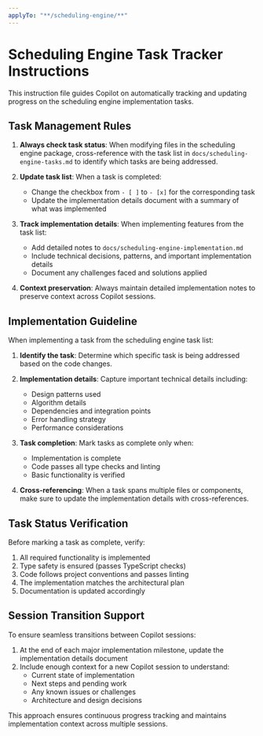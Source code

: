 ```yaml
---
applyTo: "**/scheduling-engine/**"
---
```


# Scheduling Engine Task Tracker Instructions

This instruction file guides Copilot on automatically tracking and updating progress on the scheduling engine implementation tasks.

## Task Management Rules

1. **Always check task status**: When modifying files in the scheduling engine package, cross-reference with the task list in `docs/scheduling-engine-tasks.md` to identify which tasks are being addressed.

2. **Update task list**: When a task is completed:
   - Change the checkbox from `- [ ]` to `- [x]` for the corresponding task
   - Update the implementation details document with a summary of what was implemented

3. **Track implementation details**: When implementing features from the task list:
   - Add detailed notes to `docs/scheduling-engine-implementation.md`
   - Include technical decisions, patterns, and important implementation details
   - Document any challenges faced and solutions applied

4. **Context preservation**: Always maintain detailed implementation notes to preserve context across Copilot sessions.

## Implementation Guideline

When implementing a task from the scheduling engine task list:

1. **Identify the task**: Determine which specific task is being addressed based on the code changes.

2. **Implementation details**: Capture important technical details including:
   - Design patterns used
   - Algorithm details
   - Dependencies and integration points
   - Error handling strategy
   - Performance considerations

3. **Task completion**: Mark tasks as complete only when:
   - Implementation is complete
   - Code passes all type checks and linting
   - Basic functionality is verified

4. **Cross-referencing**: When a task spans multiple files or components, make sure to update the implementation details with cross-references.

## Task Status Verification

Before marking a task as complete, verify:

1. All required functionality is implemented
2. Type safety is ensured (passes TypeScript checks)
3. Code follows project conventions and passes linting
4. The implementation matches the architectural plan
5. Documentation is updated accordingly

## Session Transition Support

To ensure seamless transitions between Copilot sessions:

1. At the end of each major implementation milestone, update the implementation details document
2. Include enough context for a new Copilot session to understand:
   - Current state of implementation
   - Next steps and pending work
   - Any known issues or challenges
   - Architecture and design decisions

This approach ensures continuous progress tracking and maintains implementation context across multiple sessions.
